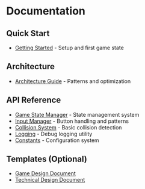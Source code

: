 # Documentation

## Quick Start
- [Getting Started](getting-started.md) - Setup and first game state

## Architecture
- [Architecture Guide](architecture.md) - Patterns and optimization

## API Reference
- [Game State Manager](api/game-state.md) - State management system
- [Input Manager](api/input-manager.md) - Button handling and patterns
- [Collision System](api/collision.md) - Basic collision detection
- [Logging](api/logging.md) - Debug logging utility
- [Constants](api/constants.md) - Configuration system

## Templates (Optional)
- [Game Design Document](templates/game-design-document.md)
- [Technical Design Document](templates/technical-design-document.md)

